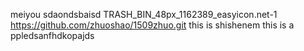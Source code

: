 meiyou sdaondsbaisd
TRASH_BIN_48px_1162389_easyicon.net-1
https://github.com/zhuoshao/1509zhuo.git
this   is shishenem 
this   is  a ppledsanfhdkopajds
